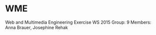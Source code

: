 # WME
Web and Multimedia Engineering Exercise WS 2015
Group: 9
Members: Anna Brauer, Josephine Rehak
